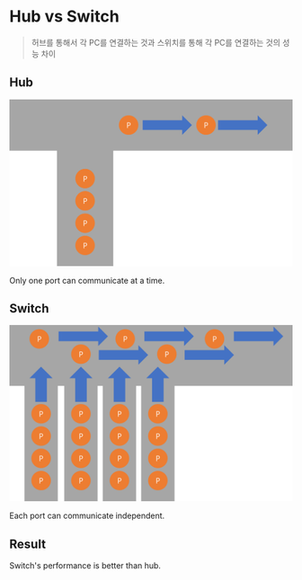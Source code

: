 # Hub vs Switch

> 허브를 통해서 각 PC를 연결하는 것과 스위치를 통해 각 PC를 연결하는 것의 성능 차이

## Hub

![Hub](img/switch-vs-hub-1.png)

Only one port can communicate at a time.

## Switch

![Switch](img/switch-vs-hub-2.png)

Each port can communicate independent.

## Result

Switch's performance is better than hub.